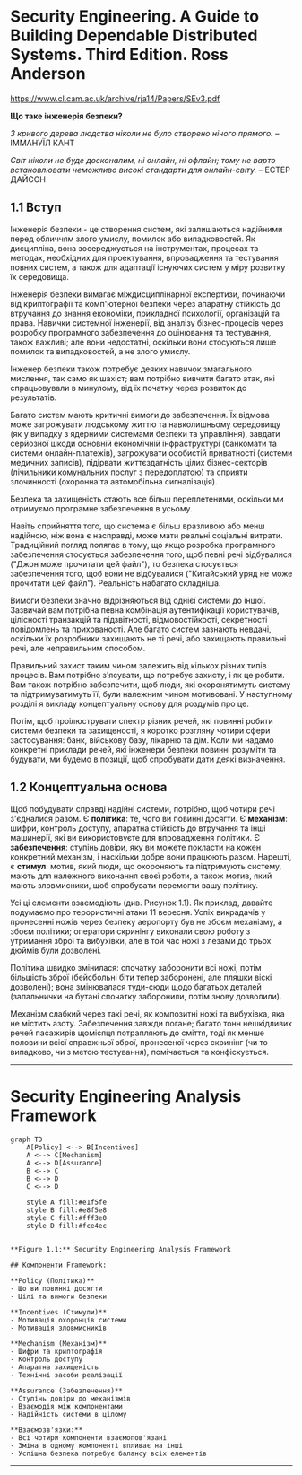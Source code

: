 
# Security Engineering. A Guide to Building Dependable Distributed Systems. Third Edition. Ross Anderson

https://www.cl.cam.ac.uk/archive/rja14/Papers/SEv3.pdf




**Що таке інженерія безпеки?**

*З кривого дерева людства ніколи не було створено нічого прямого.* – ІММАНУЇЛ КАНТ

*Світ ніколи не буде досконалим, ні онлайн, ні офлайн; тому не варто встановлювати неможливо високі стандарти для онлайн-світу.* – ЕСТЕР ДАЙСОН

## 1.1 Вступ

Інженерія безпеки - це створення систем, які залишаються надійними перед обличчям злого умислу, помилок або випадковостей. Як дисципліна, вона зосереджується на інструментах, процесах та методах, необхідних для проектування, впровадження та тестування повних систем, а також для адаптації існуючих систем у міру розвитку їх середовища.

Інженерія безпеки вимагає міждисциплінарної експертизи, починаючи від криптографії та комп'ютерної безпеки через апаратну стійкість до втручання до знання економіки, прикладної психології, організацій та права. Навички системної інженерії, від аналізу бізнес-процесів через розробку програмного забезпечення до оцінювання та тестування, також важливі; але вони недостатні, оскільки вони стосуються лише помилок та випадковостей, а не злого умислу.

Інженер безпеки також потребує деяких навичок змагального мислення, так само як шахіст; вам потрібно вивчити багато атак, які спрацьовували в минулому, від їх початку через розвиток до результатів.

Багато систем мають критичні вимоги до забезпечення. Їх відмова може загрожувати людському життю та навколишньому середовищу (як у випадку з ядерними системами безпеки та управління), завдати серйозної шкоди основній економічній інфраструктурі (банкомати та системи онлайн-платежів), загрожувати особистій приватності (системи медичних записів), підірвати життєздатність цілих бізнес-секторів (лічильники комунальних послуг з передоплатою) та сприяти злочинності (охоронна та автомобільна сигналізація).

Безпека та захищеність стають все більш переплетеними, оскільки ми отримуємо програмне забезпечення в усьому.

Навіть сприйняття того, що система є більш вразливою або менш надійною, ніж вона є насправді, може мати реальні соціальні витрати. Традиційний погляд полягає в тому, що якщо розробка програмного забезпечення стосується забезпечення того, щоб певні речі відбувалися ("Джон може прочитати цей файл"), то безпека стосується забезпечення того, щоб вони не відбувалися ("Китайський уряд не може прочитати цей файл"). Реальність набагато складніша.

Вимоги безпеки значно відрізняються від однієї системи до іншої. Зазвичай вам потрібна певна комбінація аутентифікації користувачів, цілісності транзакцій та підзвітності, відмовостійкості, секретності повідомлень та прихованості. Але багато систем зазнають невдачі, оскільки їх розробники захищають не ті речі, або захищають правильні речі, але неправильним способом.

Правильний захист таким чином залежить від кількох різних типів процесів. Вам потрібно з'ясувати, що потребує захисту, і як це робити. Вам також потрібно забезпечити, щоб люди, які охоронятимуть систему та підтримуватимуть її, були належним чином мотивовані. У наступному розділі я викладу концептуальну основу для роздумів про це.

Потім, щоб проілюструвати спектр різних речей, які повинні робити системи безпеки та захищеності, я коротко розгляну чотири сфери застосування: банк, військову базу, лікарню та дім. Коли ми надамо конкретні приклади речей, які інженери безпеки повинні розуміти та будувати, ми будемо в позиції, щоб спробувати дати деякі визначення.

## 1.2 Концептуальна основа

Щоб побудувати справді надійні системи, потрібно, щоб чотири речі з'єдналися разом. Є **політика**: те, чого ви повинні досягти. Є **механізм**: шифри, контроль доступу, апаратна стійкість до втручання та інші машинерії, які ви використовуєте для впровадження політики. Є **забезпечення**: ступінь довіри, яку ви можете покласти на кожен конкретний механізм, і наскільки добре вони працюють разом. Нарешті, є **стимул**: мотив, який люди, що охороняють та підтримують систему, мають для належного виконання своєї роботи, а також мотив, який мають зловмисники, щоб спробувати перемогти вашу політику.

Усі ці елементи взаємодіють (див. Рисунок 1.1). Як приклад, давайте подумаємо про терористичні атаки 11 вересня. Успіх викрадачів у пронесенні ножів через безпеку аеропорту був не збоєм механізму, а збоєм політики; оператори скринінгу виконали свою роботу з утримання зброї та вибухівки, але в той час ножі з лезами до трьох дюймів були дозволені.

Політика швидко змінилася: спочатку заборонити всі ножі, потім більшість зброї (бейсбольні біти тепер заборонені, але пляшки віскі дозволені); вона змінювалася туди-сюди щодо багатьох деталей (запальнички на бутані спочатку заборонили, потім знову дозволили).

Механізм слабкий через такі речі, як композитні ножі та вибухівка, яка не містить азоту. Забезпечення завжди погане; багато тонн нешкідливих речей пасажирів щомісяця потрапляють до сміття, тоді як менше половини всієї справжньої зброї, пронесеної через скринінг (чи то випадково, чи з метою тестування), помічається та конфіскується.


-----------------------------------------------------------------------------


# Security Engineering Analysis Framework

```mermaid
graph TD
    A[Policy] <--> B[Incentives]
    A <--> C[Mechanism]
    A <--> D[Assurance]
    B <--> C
    B <--> D
    C <--> D
    
    style A fill:#e1f5fe
    style B fill:#e8f5e8
    style C fill:#fff3e0
    style D fill:#fce4ec


**Figure 1.1:** Security Engineering Analysis Framework

## Компоненти Framework:

**Policy (Політика)**
- Що ви повинні досягти
- Цілі та вимоги безпеки

**Incentives (Стимули)**
- Мотивація охоронців системи
- Мотивація зловмисників

**Mechanism (Механізм)**
- Шифри та криптографія
- Контроль доступу
- Апаратна захищеність
- Технічні засоби реалізації

**Assurance (Забезпечення)**
- Ступінь довіри до механізмів
- Взаємодія між компонентами
- Надійність системи в цілому

**Взаємозв'язки:**
- Всі чотири компоненти взаємопов'язані
- Зміна в одному компоненті впливає на інші
- Успішна безпека потребує балансу всіх елементів
```








-------------------------------------------------------------------------------
